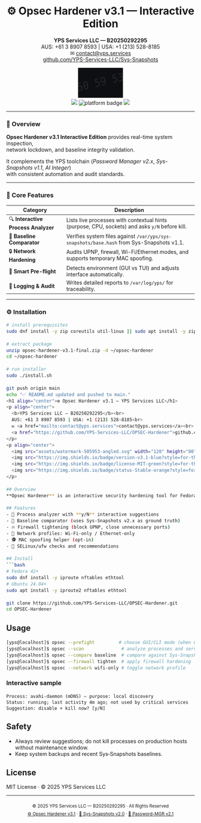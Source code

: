 <h1 align="center">⚙️ Opsec Hardener v3.1 — Interactive Edition</h1>
<p align="center">
  <b>YPS Services LLC — B20250292295</b><br>
  AUS: +61 3 8907 8593 | USA: +1 (213) 528-8185<br>
  ✉ <a href="mailto:contact@yps.services">contact@yps.services</a><br>
  <a href="https://github.com/YPS-Services-LLC/Sys-Snapshots">github.com/YPS-Services-LLC/Sys-Snapshots</a>
</p>
<p align="center">
  <img src="https://github.com/YPS-Services-LLC/OPSEC-Hardener/blob/main/assets/watermark-505953-angled.svg" width="120" height="80"><br>
  <img src="https://img.shields.io/badge/version-v3.1-blue?style=for-the-badge">
  <img src="https://img.shields.io/badge/platform-Fedora%20%7C%20Ubuntu-green?style=for-the-badge" alt="platform badge">
  <img src="https://img.shields.io/badge/status-Stable-orange?style=for-the-badge">
</p>

---

### 🧭 Overview

**Opsec Hardener v3.1 Interactive Edition** provides real-time system inspection,  
network lockdown, and baseline integrity validation.

It complements the YPS toolchain (*Password Manager&nbsp;v2.x*, *Sys-Snapshots&nbsp;v1.1*, *AI&nbsp;Integer*)  
with consistent automation and audit standards.

---

### 🧱 Core Features

| Category | Description |
|-----------|-------------|
| 🔍 **Interactive Process Analyzer** | Lists live processes with contextual hints (purpose, CPU, sockets) and asks `y/N` before kill. |
| 🧩 **Baseline Comparator** | Verifies system files against `/var/yps/sys-snapshots/base.hash` from Sys-Snapshots v1.1. |
| 🔒 **Network Hardening** | Audits UPNP, firewall, Wi-Fi/Ethernet modes, and supports temporary MAC spoofing. |
| 🧠 **Smart Pre-flight** | Detects environment (GUI vs TUI) and adjusts interface automatically. |
| 🧾 **Logging & Audit** | Writes detailed reports to `/var/log/yps/` for traceability. |

---

### ⚙️ Installation

```bash
# install prerequisites
sudo dnf install -y zip coreutils util-linux || sudo apt install -y zip coreutils util-linux

# extract package
unzip opsec-hardener-v3.1-final.zip -d ~/opsec-hardener
cd ~/opsec-hardener

# run installer
sudo ./install.sh

git push origin main
echo "✅ README.md updated and pushed to main."
<h1 align="center">⚙️ Opsec Hardener v3.1 — YPS Services LLC</h1>
<p align="center">
  <b>YPS Services LLC — B20250292295</b><br>
  AUS: +61 3 8907 8593 | USA: +1 (213) 528-8185<br>
  ✉ <a href="mailto:contact@yps.services">contact@yps.services</a><br>
  <a href="https://github.com/YPS-Services-LLC/OPSEC-Hardener">github.com/YPS-Services-LLC/OPSEC-Hardener</a>
</p>
<p align="center">
  <img src="assets/watermark-505953-angled.svg" width="120" height="80"><br>
  <img src="https://img.shields.io/badge/version-v3.1-blue?style=for-the-badge">
  <img src="https://img.shields.io/badge/license-MIT-green?style=for-the-badge">
  <img src="https://img.shields.io/badge/status-Stable-orange?style=for-the-badge">
</p>

## Overview
**Opsec Hardener** is an interactive security hardening tool for Fedora/Ubuntu. It scans processes, compares against a **Sys‑Snapshots** baseline, and offers **guided decisions** with plain‑English explanations (purpose, last use, criticality, safe to kill). Includes network hardening presets.

## Features
- 🧪 Process analyzer with **y/N** interactive suggestions
- 🧭 Baseline comparator (uses Sys‑Snapshots v2.x as ground truth)
- 🔥 Firewall tightening (block UPNP, close unnecessary ports)
- 📡 Network profiles: Wi‑Fi‑only / Ethernet‑only
- 🕵️ MAC spoofing helper (opt‑in)
- 🧱 SELinux/ufw checks and recommendations

## Install
```bash
# Fedora 42+
sudo dnf install -y iproute nftables ethtool
# Ubuntu 24.04+
sudo apt install -y iproute2 nftables ethtool

git clone https://github.com/YPS-Services-LLC/OPSEC-Hardener.git
cd OPSEC-Hardener
```

## Usage
```bash
[yps@localhost]$ opsec --prefight         # choose GUI/CLI mode (when GUI available)
[yps@localhost]$ opsec --scan              # analyze processes and services
[yps@localhost]$ opsec --compare baseline  # compare against Sys‑Snapshots baseline
[yps@localhost]$ opsec --firewall tighten  # apply firewall hardening
[yps@localhost]$ opsec --network wifi-only # toggle network profile
```

### Interactive sample
```text
Process: avahi-daemon (mDNS) — purpose: local discovery
Status: running; last activity 4m ago; not used by critical services
Suggestion: disable + kill now? [y/N]
```

## Safety
- Always review suggestions; do not kill processes on production hosts without maintenance window.
- Keep system backups and recent Sys‑Snapshots baselines.

## License
MIT License · © 2025 YPS Services LLC

<hr>
<p align="center">
  <sub>© 2025 YPS Services LLC — B20250292295 · All Rights Reserved</sub><br>
  <sub>
    <a href="https://github.com/YPS-Services-LLC/OPSEC-Hardener">⚙️ Opsec Hardener v3.1</a> ·
    <a href="https://github.com/YPS-Services-LLC/Sys-Snapshots">🧠 Sys-Snapshots v2.0</a> ·
    <a href="https://github.com/YPS-Services-LLC/Password-MGR">🔐 Password-MGR v2.1</a>
  </sub>
</p>
